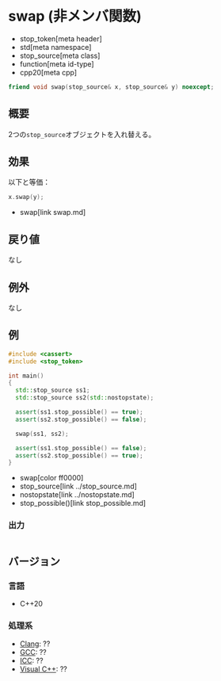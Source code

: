 # swap (非メンバ関数)
* stop_token[meta header]
* std[meta namespace]
* stop_source[meta class]
* function[meta id-type]
* cpp20[meta cpp]

```cpp
friend void swap(stop_source& x, stop_source& y) noexcept;
```

## 概要
2つの`stop_source`オブジェクトを入れ替える。


## 効果
以下と等価：

```cpp
x.swap(y);
```
* swap[link swap.md]


## 戻り値
なし


## 例外
なし


## 例
```cpp example
#include <cassert>
#include <stop_token>

int main()
{
  std::stop_source ss1;
  std::stop_source ss2(std::nostopstate);

  assert(ss1.stop_possible() == true);
  assert(ss2.stop_possible() == false);

  swap(ss1, ss2);

  assert(ss1.stop_possible() == false);
  assert(ss2.stop_possible() == true);
}
```
* swap[color ff0000]
* stop_source[link ../stop_source.md]
* nostopstate[link ../nostopstate.md]
* stop_possible()[link stop_possible.md]

### 出力
```
```

## バージョン
### 言語
- C++20

### 処理系
- [Clang](/implementation.md#clang): ??
- [GCC](/implementation.md#gcc): ??
- [ICC](/implementation.md#icc): ??
- [Visual C++](/implementation.md#visual_cpp): ??

